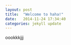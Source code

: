 ```yaml
---
layout: post
title:  "Welcome to haha!"
date:   2014-11-24 17:34:40
categories: jekyll update
---
```


oookkkjjj
